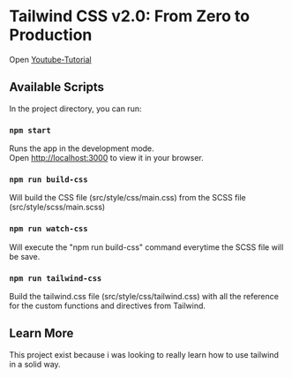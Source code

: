 # Tailwind CSS v2.0: From Zero to Production 
Open [Youtube-Tutorial](https://youtu.be/elgqxmdVms8)

## Available Scripts

In the project directory, you can run:

### `npm start`

Runs the app in the development mode.\
Open [http://localhost:3000](http://localhost:3000) to view it in your browser.

### `npm run build-css`

Will build the CSS file (src/style/css/main.css) from the SCSS file (src/style/scss/main.scss)

### `npm run watch-css`

Will execute the "npm run build-css" command everytime the SCSS file will be save.
<!-- **Note: this is a one-way operation. Once you `eject`, you can't go back!** -->

### `npm run tailwind-css`

Build the tailwind.css file (src/style/css/tailwind.css) with all the reference for the custom functions and directives from Tailwind.

## Learn More

This project exist because i was looking to really learn how to use tailwind in a solid way.

<!-- You can learn more in the [Create React App documentation](https://facebook.github.io/create-react-app/docs/getting-started).

To learn React, check out the [React documentation](https://reactjs.org/). -->


<!-- ### Advanced Configuration -->